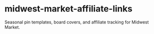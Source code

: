 # midwest-market-affiliate-links
Seasonal pin templates, board covers, and affiliate tracking for Midwest Market.
